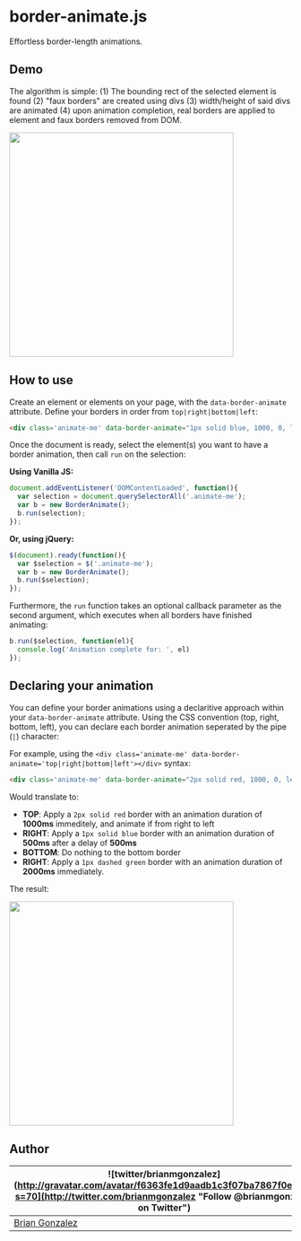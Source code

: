 border-animate.js 
=================
Effortless border-length animations.

Demo
----
The algorithm is simple: (1) The bounding rect of the selected element is found (2) "faux borders" are created using divs (3) width/height of said divs are animated (4) upon animation completion, real borders are applied to element and faux borders removed from DOM.

<img src="https://raw2.github.com/briangonzalez/border-animate.js/master/misc/border-animate.gif" width='400px'>

How to use
----------
Create an element or elements on your page, with the `data-border-animate` attribute. Define your borders in order from `top|right|bottom|left`:

```html
<div class='animate-me' data-border-animate="1px solid blue, 1000, 0, left|1px solid blue, 1000, 0|1px solid blue, 1000, 0, right|1px solid blue, 1000, 0"></div>
```

Once the document is ready, select the element(s) you want to have a border animation, then call `run` on the selection:

__Using Vanilla JS:__

```javascript
document.addEventListener('DOMContentLoaded', function(){
  var selection = document.querySelectorAll('.animate-me');
  var b = new BorderAnimate();
  b.run(selection);
});
````

__Or, using jQuery:__

```javascript
$(document).ready(function(){
  var $selection = $('.animate-me');
  var b = new BorderAnimate();
  b.run($selection);
});
```

Furthermore, the `run` function takes an optional callback parameter as the second argument, which executes when all borders have finished animating:

```javascript
b.run($selection, function(el){
  console.log('Animation complete for: ', el)
});
````


Declaring your animation
------------------------
You can define your border animations using a declaritive approach within your `data-border-animate` attribute. Using the CSS convention (top, right, bottom, left), you can declare each border animation seperated by the pipe (`|`) character:

For example, using the `<div class='animate-me' data-border-animate='top|right|bottom|left'></div>` syntax:

```html
<div class='animate-me' data-border-animate="2px solid red, 1000, 0, left|1px solid blue, 500, 500|none|1px dashed green, 2000, 0"></div>
```

Would translate to:

* __TOP__: Apply a `2px solid red` border with an animation duration of __1000ms__ immeditely, and animate if from right to left
* __RIGHT__: Apply a `1px solid blue` border with an animation duration of __500ms__ after a delay of __500ms__
* __BOTTOM__: Do nothing to the bottom border
* __RIGHT__: Apply a `1px dashed green` border with an animation duration of __2000ms__ immediately.

The result:

<img src="https://raw2.github.com/briangonzalez/border-animate.js/master/misc/border-animate-2.gif" width='400px'>


Author
------
| ![twitter/brianmgonzalez](http://gravatar.com/avatar/f6363fe1d9aadb1c3f07ba7867f0e854?s=70](http://twitter.com/brianmgonzalez "Follow @brianmgonzalez on Twitter") |
|---|
| [Brian Gonzalez](http://briangonzalez.org) |
